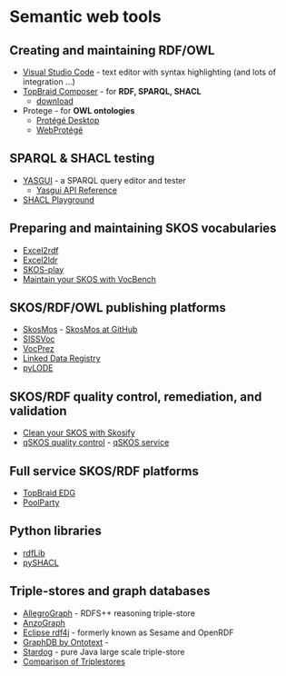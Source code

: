 # Semantic web tools
## Creating and maintaining RDF/OWL
- [Visual Studio Code](https://code.visualstudio.com/) - text editor with syntax highlighting (and lots of integration ...)
- [TopBraid Composer](https://www.topquadrant.com/products/topbraid-composer/) - for **RDF, SPARQL, SHACL**
  - [download](https://www.topquadrant.com/topbraid-composer-install/)
- Protege - for **OWL ontologies**
  - [Protégé Desktop](https://protege.stanford.edu/products.php#desktop-protege)
  - [WebProtégé](https://webprotege.stanford.edu/)

## SPARQL & SHACL testing
- [YASGUI](http://yasgui.triply.cc/) - a SPARQL query editor and tester
  - [Yasgui API Reference](https://triply.cc/docs/yasgui-api)
- [SHACL Playground](https://shacl.org/playground/)

## Preparing and maintaining SKOS vocabularies
- [Excel2rdf](https://github.com/edmondchuc/excel2rdf)
- [Excel2ldr](https://csiro-enviro-informatics.github.io/ldrpyutils/index#excel2ldr)
- [SKOS-play](http://labs.sparna.fr/skos-play/convert) 
- [Maintain your SKOS with VocBench](http://vocbench.uniroma2.it/)

## SKOS/RDF/OWL publishing platforms
- [SkosMos](http://www.skosmos.org/) - [SkosMos at GitHub](https://github.com/NatLibFi/Skosmos)
- [SISSVoc](http://www.sissvoc.info/) 
- [VocPrez](https://github.com/GeoscienceAustralia/VocPrez)
- [Linked Data Registry](https://github.com/UKGovLD)
- [pyLODE](https://github.com/RDFLib/pyLODE)

## SKOS/RDF quality control, remediation, and validation
- [Clean your SKOS with Skosify](https://github.com/NatLibFi/Skosify/)
- [qSKOS quality control](https://github.com/cmader/qSKOS/) - [qSKOS service](https://qskos.poolparty.biz/login)

## Full service SKOS/RDF platforms
- [TopBraid EDG](https://www.topquadrant.com/products/topbraid-enterprise-data-governance/)
- [PoolParty](https://www.poolparty.biz/)

## Python libraries
- [rdfLib](https://github.com/RDFLib/rdflib)
- [pySHACL](https://github.com/RDFLib/pySHACL)

## Triple-stores and graph databases
- [AllegroGraph](https://allegrograph.com/) - RDFS++ reasoning triple-store
- [AnzoGraph](https://www.cambridgesemantics.com/anzograph/)
- [Eclipse rdf4j](https://rdf4j.org/) - formerly known as Sesame and OpenRDF
- [GraphDB by Ontotext](http://graphdb.ontotext.com/) - 
- [Stardog](https://www.stardog.com/) - pure Java large scale triple-store
- [Comparison of Triplestores](https://en.wikipedia.org/wiki/Comparison_of_triplestores)
